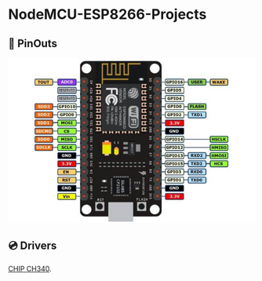 # NodeMCU-ESP8266-Projects

## 📍 PinOuts
![](https://raw.githubusercontent.com/Mid0aria/NodeMCU-ESP8266-Projects/main/images/NodeMCU-ESP8266-Pinout.jpg)

## 💿 Drivers
[CHIP CH340](https://github.com/Mid0aria/NodeMCU-ESP8266-Projects/blob/main/esp8266_files/USB_CH341SER.ZIP?raw=true "CH341").
